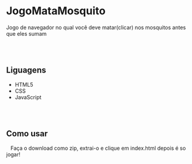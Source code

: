 # JogoMataMosquito

<p>Jogo de navegador no qual você deve matar(clicar) nos mosquitos antes que eles sumam</p>
<br><br>
<h2>Liguagens</h2>
<ul>
<li>HTML5</li>
<li>CSS</li>
<li>JavaScript</li>
</ul>
<br><br>
<h2>Como usar</h2>
<p>&nbsp&nbsp&nbspFaça o download como zip, extrai-o e clique em index.html depois é so jogar!</p>
